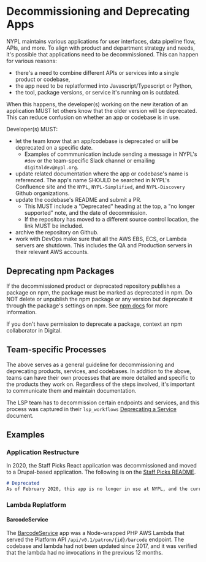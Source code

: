 # Decommissioning and Deprecating Apps

NYPL maintains various applications for user interfaces, data pipeline flow, APIs, and more. To align with product and department strategy and needs, it's possible that applications need to be decommissioned. This can happen for various reasons:

- there's a need to combine different APIs or services into a single product or codebase,
- the app need to be replatformed into Javascript/Typescript or Python,
- the tool, package versions, or service it's running on is outdated.

When this happens, the developer(s) working on the new iteration of an application MUST let others know that the older version will be deprecated. This can reduce confusion on whether an app or codebase is in use.

Developer(s) MUST:
* let the team know that an app/codebase is deprecated or will be deprecated on a specific date.
  * Examples of commmunication include sending a message in NYPL's `#dev` or the team-specific Slack channel or emailing `digitaldev@nypl.org`.
* update related documentation where the app or codebase's name is referenced. The app's name SHOULD be searched in NYPL's Confluence site and the `NYPL`, `NYPL-Simplified`, and `NYPL-Discovery` Github organizations.
* update the codebase's README and submit a PR.
  * This MUST include a "Deprecated" heading at the top, a "no longer supported" note, and the date of decommission.
  * If the repository has moved to a different source control location, the link MUST be included.
* archive the repository on Github.
* work with DevOps make sure that all the AWS EBS, ECS, or Lambda servers are shutdown. This includes the QA and Production servers in their relevant AWS accounts.

## Deprecating npm Packages

If the decommissioned product or deprecated repository publishes a package on npm, the package must be marked as deprecated in npm. Do NOT delete or unpublish the npm package or any version but deprecate it through the package's settings on npm. See [npm docs](https://docs.npmjs.com/deprecating-and-undeprecating-packages-or-package-versions) for more information.

If you don't have permission to deprecate a package, context an npm collaborator in Digital.

## Team-specific Processes

The above serves as a general guideline for decommissioning and deprecating products, services, and codebases. In addition to the above, teams can have their own processes that are more detailed and specific to the products they work on. Regardless of the steps involved, it's important to communicate them and maintain documentation.

The LSP team has to decommission certain endpoints and services, and this process was captured in their `lsp_workflows` [Deprecating a Service](https://github.com/NYPL/lsp_workflows/pull/24/files) document.

## Examples

### Application Restructure

In 2020, the Staff Picks React application was decommissioned and moved to a Drupal-based application. The following is on the [Staff Picks README](https://github.com/nypl/staff-picks).

```md
# Deprecated
As of February 2020, this app is no longer in use at NYPL, and the current implementation is Drupal-based. Please contact the DXP/RENO team in Digital for more information. For NYPL developers, please see documentation on the update on [Confluence](https://confluence.nypl.org/pages/viewpage.action?pageId=24150584).
```

### Lambda Replatform

#### BarcodeService

The [BarcodeService](https://github.com/NYPL/barcode-service) app was a Node-wrapped PHP AWS Lambda that served the Platform API `/api/v0.1/patron/{id}/barcode` endpoint. The codebase and lambda had not been updated since 2017, and it was verified that the lambda had no invocations in the previous 12 months.
